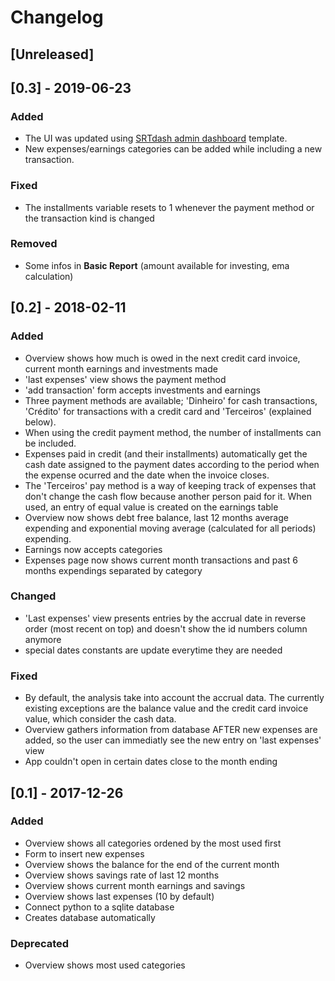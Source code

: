 # Changelog

## [Unreleased]

## [0.3] - 2019-06-23
### Added
- The UI was updated using 
[SRTdash admin dashboard](https://github.com/puikinsh/srtdash-admin-dashboard) template.
- New expenses/earnings categories can be added while including a new transaction.

### Fixed
- The installments variable resets to 1 whenever the payment method or the 
transaction kind is changed

### Removed
- Some infos in **Basic Report** (amount available for investing, ema calculation)

## [0.2] - 2018-02-11
### Added
 - Overview shows how much is owed in the next credit card invoice, current month 
 earnings and investments made
 - 'last expenses' view shows the payment method
 - 'add transaction' form accepts investments and earnings
 - Three payment methods are available; 'Dinheiro' for cash transactions, 
 'Crédito' for transactions with a credit card and 'Terceiros' (explained below).
 - When using the credit payment method, the number of installments can be included.
 - Expenses paid in credit (and their installments) automatically get the 
 cash date assigned to the payment dates according to the period when the 
 expense ocurred and the date when the invoice closes. 
 - The 'Terceiros' pay method is a way of keeping track of expenses that 
 don't change the cash flow because another person paid for it. When used, 
 an entry of equal value is created on the earnings table
 - Overview now shows debt free balance, last 12 months average expending and 
 exponential moving average (calculated for all periods) expending.
 - Earnings now accepts categories
 - Expenses page now shows current month transactions and past 6 months 
 expendings separated by category

### Changed
 - 'Last expenses' view presents entries by the accrual date in reverse order (most recent on top) and doesn't show the id numbers column anymore
 - special dates constants are update everytime they are needed

### Fixed
 - By default, the analysis take into account the accrual data. The currently existing exceptions are the balance value and the credit card invoice value, which consider the cash data.
 - Overview gathers information from database AFTER new expenses are added, so the user can immediatly see the new entry on 'last expenses' view
 - App couldn't open in certain dates close to the month ending
 
## [0.1] - 2017-12-26
### Added
 - Overview shows all categories ordened by the most used first
 - Form to insert new expenses
 - Overview shows the balance for the end of the current month
 - Overview shows savings rate of last 12 months
 - Overview shows current month earnings and savings
 - Overview shows last expenses (10 by default)
 - Connect python to a sqlite database
 - Creates database automatically

### Deprecated
 - Overview shows most used categories
